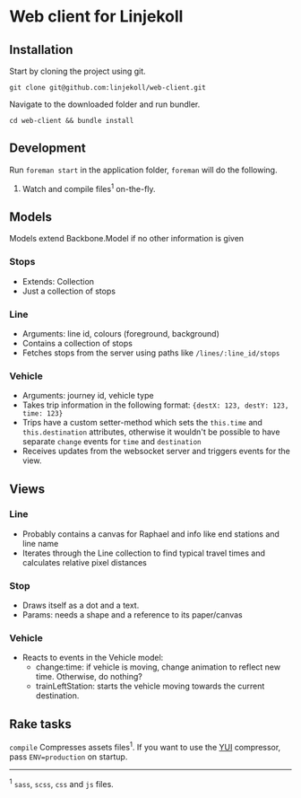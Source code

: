# Web client for Linjekoll

## Installation

Start by cloning the project using git.

`git clone git@github.com:linjekoll/web-client.git`

Navigate to the downloaded folder and run bundler.

`cd web-client && bundle install`

## Development

Run `foreman start` in the application folder, `foreman` will do the following.

1. Watch and compile files<sup>1</sup> on-the-fly.

## Models

Models extend Backbone.Model if no other information is given

### Stops
- Extends: Collection
- Just a collection of stops

### Line
- Arguments: line id, colours (foreground, background)
- Contains a collection of stops
- Fetches stops from the server using paths like `/lines/:line_id/stops`

### Vehicle
- Arguments: journey id, vehicle type
- Takes trip information in the following format: `{destX: 123, destY: 123, time: 123}`
- Trips have a custom setter-method which sets the `this.time` and `this.destination` attributes, otherwise it wouldn't be possible to have separate `change` events for `time` and `destination`
- Receives updates from the websocket server and triggers events for the view.

## Views

### Line
- Probably contains a canvas for Raphael and info like end stations and line name
- Iterates through the Line collection to find typical travel times and calculates relative pixel distances

### Stop
- Draws itself as a dot and a text.
- Params: needs a shape and a reference to its paper/canvas

### Vehicle
- Reacts to events in the Vehicle model:
  - change:time: if vehicle is moving, change animation to reflect new time. Otherwise, do nothing?
  - trainLeftStation: starts the vehicle moving towards the current destination.

## Rake tasks

`compile` Compresses assets files<sup>1</sup>. 
If you want to use the [YUI](http://developer.yahoo.com/yui/compressor/) compressor, pass `ENV=production` on startup.

------------

<sup>1</sup> `sass`, `scss`, `css` and `js` files.
